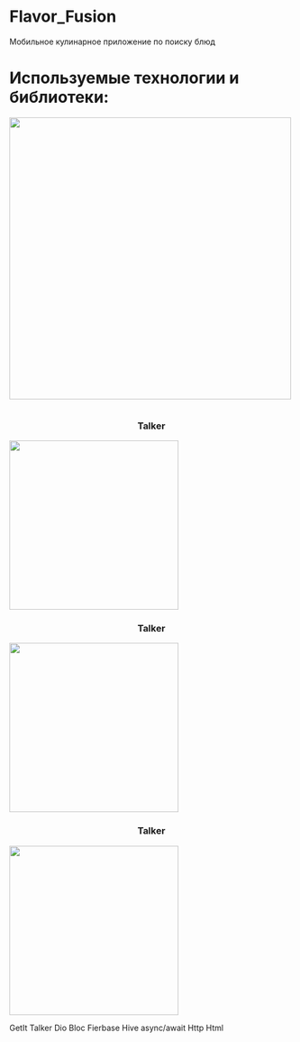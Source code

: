 # Flavor_Fusion
Мобильное кулинарное приложение по поиску блюд

# Используемые технологии и библиотеки:
<img width="500px" src="https://github.com/user-attachments/assets/2e95b7ad-e982-422c-a6f9-cb14a2840766"> 
<div align="center" >
    <p>
    <div style="display: flex;justify-content: center; flex-direction: column;">
        <h3 style="text-align: center;">Talker</h3>
        <img width="300px" src="https://images.boosty.to/image/88295589-08a2-4872-aa1c-2c26db8ecf01" alt="">
    </div>
    <div style="display: flex;justify-content: center; flex-direction: column;">
        <h3 style="text-align: center;">Talker</h3>
        <img width="300px" src="https://images.boosty.to/image/88295589-08a2-4872-aa1c-2c26db8ecf01" alt="">
    </div>
    <div style="display: flex;justify-content: center; flex-direction: column;">
        <h3 style="text-align: center;">Talker</h3>
        <img width="300px" src="https://images.boosty.to/image/88295589-08a2-4872-aa1c-2c26db8ecf01" alt="">
    </div>
    </p>
</div>




 GetIt
 Talker
 Dio
 Bloc
 Fierbase
 Hive
 async/await
 Http
 Html
 

